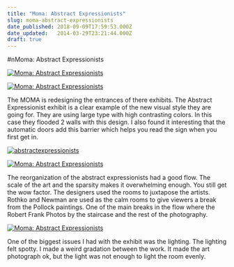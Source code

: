 ```yaml
---
title: "Moma: Abstract Expressionists"
slug: moma-abstract-expressionists
date_published: 2018-09-09T17:59:53.000Z
date_updated:   2014-03-29T23:21:44.000Z
draft: true
---
```


#nMoma: Abstract Expressionists


[![Moma: Abstract Expressionists](http://farm6.static.flickr.com/5019/5486203504_73c001b6af.jpg)](http://www.flickr.com/photos/zevenrodriguez/5486203504/ "Moma: Abstract Expressionists by zevenwolf, on Flickr")

[![Moma: Abstract Expressionists](http://farm6.static.flickr.com/5093/5485609505_772e2deb7f.jpg)](http://www.flickr.com/photos/zevenrodriguez/5485609505/ "Moma: Abstract Expressionists by zevenwolf, on Flickr")

The MOMA is redesigning the entrances of there exhibits. The Abstract Expressionist exhibit is a clear example of the new visual style they are going for. They are using large type with high contrasting colors. In this case they flooded 2 walls with this design. I also found it interesting that the automatic doors add this barrier which helps you read the sign when you first get in.

[![abstractexpressionists](http://farm6.static.flickr.com/5134/5485650855_78f251da0c.jpg)](http://www.flickr.com/photos/zevenrodriguez/5485650855/ "abstractexpressionists by zevenwolf, on Flickr")

[![Moma: Abstract Expressionists](http://farm6.static.flickr.com/5213/5486205936_5dcb64fcea.jpg)](http://www.flickr.com/photos/zevenrodriguez/5486205936/ "Moma: Abstract Expressionists by zevenwolf, on Flickr")

The reorganization of the abstract expressionists had a good flow. The scale of the art and the sparsity makes it overwhelming enough. You still get the wow factor. The designers used the rooms to juxtapose the artists. Rothko and Newman are used as the calm rooms to give viewers a break from the Pollock paintings. One of the main breaks in the flow where the Robert Frank Photos by the staircase and the rest of the photography.

[![Moma: Abstract Expressionists](http://farm6.static.flickr.com/5011/5485612137_eeb969155e.jpg)](http://www.flickr.com/photos/zevenrodriguez/5485612137/ "Moma: Abstract Expressionists by zevenwolf, on Flickr")

One of the biggest issues I had with the exhibit was the lighting. The lighting felt spotty. I made a weird gradation between the work. It made the art photograph ok, but the light was not enough to light the room evenly.
